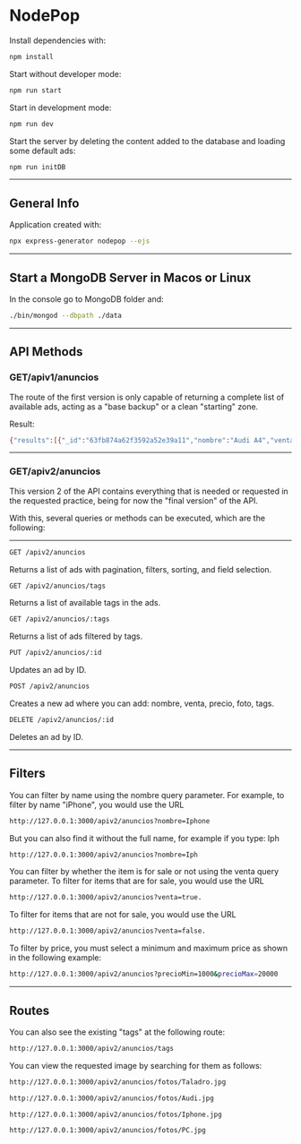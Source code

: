 # NodePop

Install dependencies with:

```sh
npm install
```

Start without developer mode:

```sh
npm run start
```

Start in development mode:

```sh
npm run dev
```

Start the server by deleting the content added to the database and loading some default ads:

```sh
npm run initDB
```
-----------------
## General Info

Application created with:

```sh
npx express-generator nodepop --ejs
```
---------
## Start a MongoDB Server in Macos or Linux

In the console go to MongoDB folder and:

```sh
./bin/mongod --dbpath ./data
```
---------------
## API Methods

### GET/apiv1/anuncios
The route of the first version is only capable of returning a complete list of available ads, acting as a "base backup" or a clean "starting" zone.

Result:
```sh
{"results":[{"_id":"63fb874a62f3592a52e39a11","nombre":"Audi A4","venta":false,"precio":17100,"foto":"/images/Audi.jpg","tags":["motor","lifestyle"],"__v":0},{"_id":"63fb874a62f3592a52e39a12","nombre":"Iphone 13","venta":true,"precio":1230,"foto":"/images/Iphone.jpg","tags":["mobile","lifestyle"],"__v":0},{"_id":"63fb874a62f3592a52e39a13","nombre":"PC Sobremesa","venta":true,"precio":780,"foto":"/images/PC.jpg","tags":["work","lifestyle"],"__v":0},{"_id":"63fb874a62f3592a52e39a14","nombre":"Taladro","venta":false,"precio":78,"foto":"/images/Taladro.jpg","tags":["work"],"__v":0}]}
```
-------------

### GET/apiv2/anuncios
This version 2 of the API contains everything that is needed or requested in the requested practice, being for now the "final version" of the API.

With this, several queries or methods can be executed, which are the following:

-----------

```sh
GET /apiv2/anuncios
```
Returns a list of ads with pagination, filters, sorting, and field selection.

```sh
GET /apiv2/anuncios/tags
```
Returns a list of available tags in the ads.

```sh
GET /apiv2/anuncios/:tags
```
Returns a list of ads filtered by tags.

```sh
PUT /apiv2/anuncios/:id
```
Updates an ad by ID.

```sh
POST /apiv2/anuncios 
```
Creates a new ad where you can add: nombre, venta, precio, foto, tags.

```sh
DELETE /apiv2/anuncios/:id
```
Deletes an ad by ID.

-------------
## Filters

You can filter by name using the nombre query parameter. For example, to filter by name "iPhone", you would use the URL
```sh
http://127.0.0.1:3000/apiv2/anuncios?nombre=Iphone
```

But you can also find it without the full name, for example if you type: Iph

```sh
http://127.0.0.1:3000/apiv2/anuncios?nombre=Iph
```

You can filter by whether the item is for sale or not using the venta query parameter. To filter for items that are for sale, you would use the URL
```sh
http://127.0.0.1:3000/apiv2/anuncios?venta=true.
```

To filter for items that are not for sale, you would use the URL
```sh
http://127.0.0.1:3000/apiv2/anuncios?venta=false.
```

To filter by price, you must select a minimum and maximum price as shown in the following example:
```sh
http://127.0.0.1:3000/apiv2/anuncios?precioMin=1000&precioMax=20000
```
-----------------
## Routes
You can also see the existing "tags" at the following route:

```sh
http://127.0.0.1:3000/apiv2/anuncios/tags
```

You can view the requested image by searching for them as follows:

```sh
http://127.0.0.1:3000/apiv2/anuncios/fotos/Taladro.jpg
```
```sh
http://127.0.0.1:3000/apiv2/anuncios/fotos/Audi.jpg
```
```sh
http://127.0.0.1:3000/apiv2/anuncios/fotos/Iphone.jpg
```
```sh
http://127.0.0.1:3000/apiv2/anuncios/fotos/PC.jpg
```

